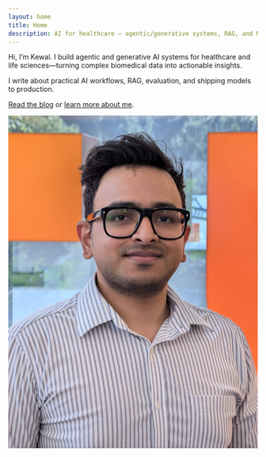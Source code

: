 ```yaml
---
layout: home
title: Home
description: AI for healthcare — agentic/generative systems, RAG, and ML ops. Read my blog.
---
```


<div class="hero hero--right">
	<div class="hero__content">
		<p>Hi, I’m Kewal. I build agentic and generative AI systems for healthcare and life sciences—turning complex biomedical data into actionable insights.</p>
		<p>I write about practical AI workflows, RAG, evaluation, and shipping models to production.</p>
		<p><a class="btn" href="#recent-posts">Read the blog</a> or <a href="/about/">learn more about me</a>.</p>
	</div>
	<img src="/assets/img/my-pic.jpg" alt="Kewal Mishra headshot" class="hero__avatar" />
</div>

<div id="recent-posts"></div>
